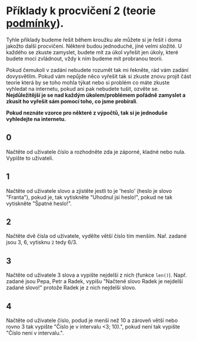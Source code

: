 # Příklady k procvičení 2 (teorie [podmínky](../teorie/4_podmínky.ipynb)).

Tyhle přiklady budeme řešit během kroužku ale můžete si je řešit i doma jakožto další procvičení. Některé budou jednoduché, jíné velmi složité. U každého se zkuste zamyslet, budete mít za úkol vyřešit jen úkoly, které budete moci zvládnout, vždy k nim budeme mít probranou teorii. 

Pokud čemukoli v zadání nebudete rozumět tak mi řekněte, rád vám zadání dovysvětlím. Pokud vám nepůjde něco vyřešit tak si zkuste znovu projít část teorie která by se toho mohla týkat nebo si problém co máte zkuste vyhledat na internetu, pokud ani pak nebudete tušit, ozvěte se. **Nejdůležitější je se nad každým úkolem/problémem pořádně zamyslet a zkusit ho vyřešit sám pomocí toho, co jsme probírali**.  

**Pokud neznáte vzorce pro některé z výpočtů, tak si je jednoduše vyhledejte na internetu.**

## 0
Načtěte od uživatele číslo a rozhodněte zda je záporné, kladné nebo nula. Vypište
to uživateli.

## 1
Načtěte od uživatele slovo a zjistěte jestli to je 'heslo' (heslo je slovo "Franta"), pokud je, tak vytiskněte "Uhodnul jsi heslo!", pokud ne tak vytiskněte "Špatné heslo!".

## 2
Načtěte dvě čísla od uživatele, vydělte větší číslo tím menším. Nař. zadané jsou 3, 6, vytisknu `2` tedy 6/3.

## 3 
Načtěte od uživatele 3 slova a vypište nejdelší z nich (funkce `len()`). Např. zadané jsou Pepa, Petr a Radek, vypíšu "Načtené slovo Radek je nejdelší zadané slovo!" protože Radek je z nich nejdelší slovo.

## 4
Načtěte od uživatele číslo, podud je menší než 10 a zároveň větší nebo rovno 3 tak vypište "Číslo je v intervalu <3; 10).", pokud není tak vypište "Číslo není v intervalu.".
